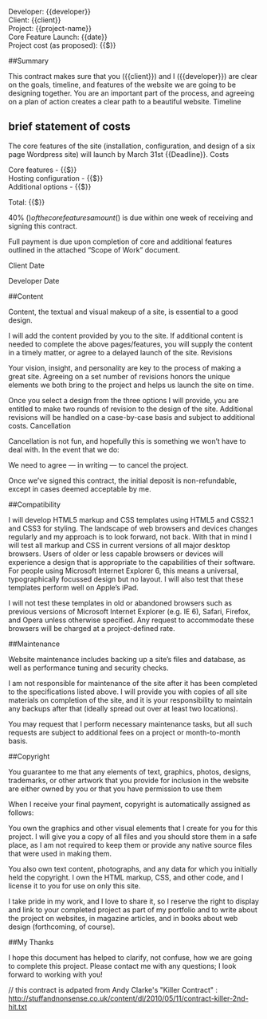 Developer: {{developer}}  
Client: {{client}}  
Project: {{project-name}}  
Core Feature Launch: {{date}}  
Project cost (as proposed): {{$}}  

##Summary

This contract makes sure that you ({{client}})  and I ({{developer}}) are clear on the goals, timeline, and features of the website we are going to be designing together. You are an important part of the process, and agreeing on a plan of action creates a clear path to a beautiful website. 
Timeline

## brief statement of costs 
The core features  of the site (installation, configuration, and design of a six page Wordpress site) will launch by March 31st {{Deadline}}.
Costs 

Core features - {{$}}  
Hosting configuration - {{$}}  
Additional options - {{$}}  

Total: {{$}}  

40% ($) of the core features amount  ($) is due within one week of receiving and signing this contract.   

Full payment is due upon completion of core and additional features outlined in the attached “Scope of Work” document.  



Client										Date


Developer 										Date




##Content

Content, the textual and visual makeup of a site, is essential to a good design.
 
I will add the content provided by you to the site. If additional content is needed to complete the above pages/features, you will supply the content in a timely matter, or agree to a delayed launch of the site.
Revisions

Your vision, insight, and personality are key to the process of making a great site. Agreeing on a set number of revisions honors the unique elements we both bring to the project and helps us launch the site on time. 

Once you select a design from the three options I will provide, you are entitled to make two rounds of revision to the design of the site. Additional revisions will be handled on a case-by-case basis and subject to additional costs.
Cancellation 

Cancellation is not fun, and hopefully this is something we won’t have to deal with. In the event that we do: 

We need to agree — in writing — to cancel the project. 

Once we’ve signed this contract, the initial deposit is non-refundable, except in cases deemed acceptable by me. 

##Compatibility

I will develop HTML5 markup and CSS templates using HTML5 and CSS2.1 and CSS3 for styling. The landscape of web browsers and devices changes regularly and my approach is to look forward, not back. With that in mind I will test all markup and CSS in current versions of all major desktop browsers. Users of older or less capable browsers or devices will experience a design that is appropriate to the capabilities of their software. For people using Microsoft Internet Explorer 6, this means a universal, typographically focussed design but no layout. I will also test that these templates perform well on Apple’s iPad.

I will not test these templates in old or abandoned browsers such as previous versions of Microsoft Internet Explorer (e.g. IE 6), Safari, Firefox, and Opera unless otherwise specified. Any request to accommodate these browsers will be charged at a project-defined rate.

##Maintenance 

Website maintenance includes backing up a site’s files and database, as well as performance tuning and security checks. 

I am not responsible for maintenance of the site after it has been completed to the specifications listed above. I will provide you with copies of all site materials on completion of the site, and it is your responsibility to maintain any backups after that (ideally spread out over at least two locations). 

You may request that I perform necessary maintenance tasks, but all such requests are subject to additional fees on a project or month-to-month basis. 


##Copyright

You guarantee to me that any elements of text, graphics, photos, designs, trademarks, or other artwork that you provide for inclusion in the website are either owned by you or that you have permission to use them

When I receive your final payment, copyright is automatically assigned as follows:

You own the graphics and other visual elements that I create for you for this project. I will give you a copy of all files and you should store them in a safe place, as I am not required to keep them or provide any native source files that were used in making them.

You also own text content, photographs, and any data for which you initially held the copyright.  I own the HTML markup, CSS, and other code, and I license it to you for use on only this site.

I take pride in my work, and I love to share it, so I  reserve the right to display and link to your completed project as part of my portfolio and to write about the project on websites, in magazine articles, and in books about web design (forthcoming, of course).

##My Thanks


I hope this document has helped to clarify, not confuse, how we are going to complete this project. Please contact me with any questions; I look forward to working with you! 

// this contract is adpated from Andy Clarke's "Killer Contract" : http://stuffandnonsense.co.uk/content/dl/2010/05/11/contract-killer-2nd-hit.txt